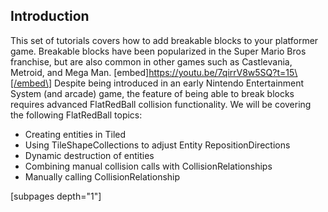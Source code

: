 ## Introduction

This set of tutorials covers how to add breakable blocks to your platformer game. Breakable blocks have been popularized in the Super Mario Bros franchise, but are also common in other games such as Castlevania, Metroid, and Mega Man. \[embed\]https://youtu.be/7qirrV8w5SQ?t=15\[/embed\] Despite being introduced in an early Nintendo Entertainment System (and arcade) game, the feature of being able to break blocks requires advanced FlatRedBall collision functionality. We will be covering the following FlatRedBall topics:

-   Creating entities in Tiled
-   Using TileShapeCollections to adjust Entity RepositionDirections
-   Dynamic destruction of entities
-   Combining manual collision calls with CollisionRelationships
-   Manually calling CollisionRelationship

\[subpages depth="1"\]
